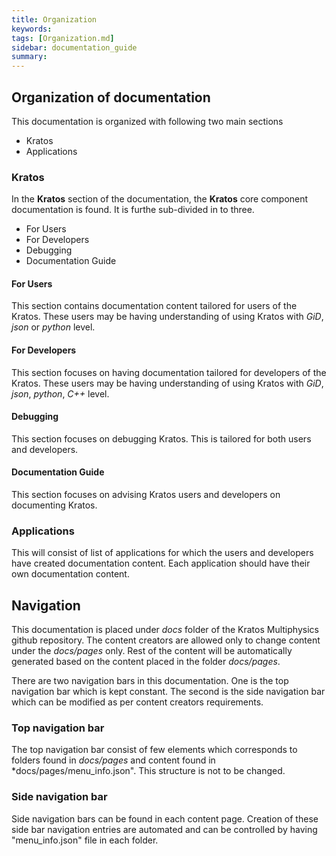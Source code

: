 ```yaml
---
title: Organization
keywords: 
tags: [Organization.md]
sidebar: documentation_guide
summary: 
---
```


## Organization of documentation

This documentation is organized with following two main sections
* Kratos
* Applications

### Kratos

In the **Kratos** section of the documentation, the **Kratos** core component documentation is found. It is furthe sub-divided in to three.
* For Users
* For Developers
* Debugging
* Documentation Guide

#### For Users

This section contains documentation content tailored for users of the Kratos. These users may be having understanding of using Kratos with *GiD*, *json* or *python* level.

#### For Developers

This section focuses on having documentation tailored for developers of the Kratos. These users may be having understanding of using Kratos with *GiD*, *json*, *python*, *C++* level.

#### Debugging

This section focuses on debugging Kratos. This is tailored for both users and developers.

#### Documentation Guide

This section focuses on advising Kratos users and developers on documenting Kratos.

### Applications

This will consist of list of applications for which the users and developers have created documentation content. Each application should have their own documentation content.

## Navigation

This documentation is placed under *docs* folder of the Kratos Multiphysics github repository. The content creators are allowed only to change content under the *docs/pages* only. Rest of the content will be automatically generated based on the content placed in the folder *docs/pages*.

There are two navigation bars in this documentation. One is the top navigation bar which is kept constant. The second is the side navigation bar which can be modified as per content creators requirements.

### Top navigation bar

The top navigation bar consist of few elements which corresponds to folders found in *docs/pages* and content found in *docs/pages/menu_info.json". This structure is not to be changed.

### Side navigation bar

Side navigation bars can be found in each content page. Creation of these side bar navigation entries are automated and can be controlled by having "menu_info.json" file in each folder.
